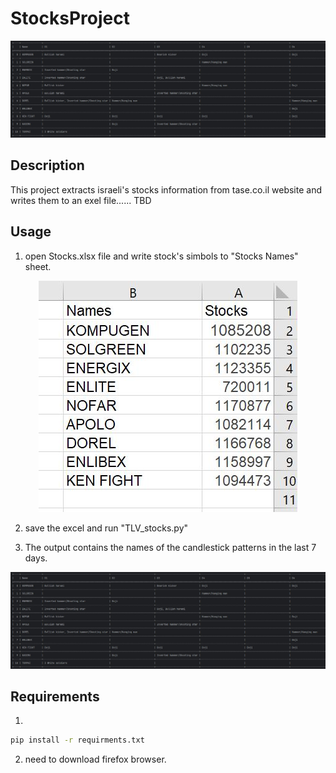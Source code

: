 # StocksProject
<p align="center">
  <img src="images/output.jpg" alt="Output">
</p>

## Description
This project extracts israeli's stocks information from tase.co.il 
website and writes them to an exel file...... TBD

## Usage
1. open Stocks.xlsx file and write stock's simbols to "Stocks Names" 
sheet.
<p align="center">
  <img src="images/stocks_excel.jpg" alt="Output">
</p>

2. save the excel and run "TLV_stocks.py"

3. The output contains the names of the candlestick patterns in
the last 7 days.

<p align="center">
  <img src="images/output.jpg" alt="Output">
</p>

## Requirements
1. 
```bash
pip install -r requirments.txt
```
2. need to download firefox browser.